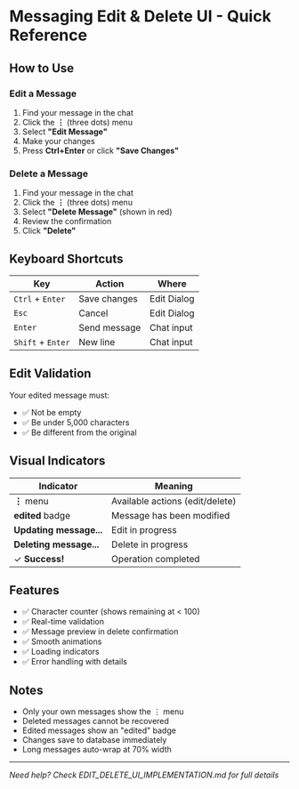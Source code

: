# Messaging Edit & Delete UI - Quick Reference

## How to Use

### Edit a Message
1. Find your message in the chat
2. Click the **⋮** (three dots) menu
3. Select **"Edit Message"**
4. Make your changes
5. Press **Ctrl+Enter** or click **"Save Changes"**

### Delete a Message
1. Find your message in the chat
2. Click the **⋮** (three dots) menu
3. Select **"Delete Message"** (shown in red)
4. Review the confirmation
5. Click **"Delete"**

## Keyboard Shortcuts

| Key | Action | Where |
|-----|--------|-------|
| `Ctrl` + `Enter` | Save changes | Edit Dialog |
| `Esc` | Cancel | Edit Dialog |
| `Enter` | Send message | Chat input |
| `Shift` + `Enter` | New line | Chat input |

## Edit Validation

Your edited message must:
- ✅ Not be empty
- ✅ Be under 5,000 characters
- ✅ Be different from the original

## Visual Indicators

| Indicator | Meaning |
|-----------|---------|
| **⋮** menu | Available actions (edit/delete) |
| **edited** badge | Message has been modified |
| **Updating message...** | Edit in progress |
| **Deleting message...** | Delete in progress |
| ✓ **Success!** | Operation completed |

## Features

- ✅ Character counter (shows remaining at < 100)
- ✅ Real-time validation
- ✅ Message preview in delete confirmation
- ✅ Smooth animations
- ✅ Loading indicators
- ✅ Error handling with details

## Notes

- Only your own messages show the ⋮ menu
- Deleted messages cannot be recovered
- Edited messages show an "edited" badge
- Changes save to database immediately
- Long messages auto-wrap at 70% width

---

*Need help? Check EDIT_DELETE_UI_IMPLEMENTATION.md for full details*

